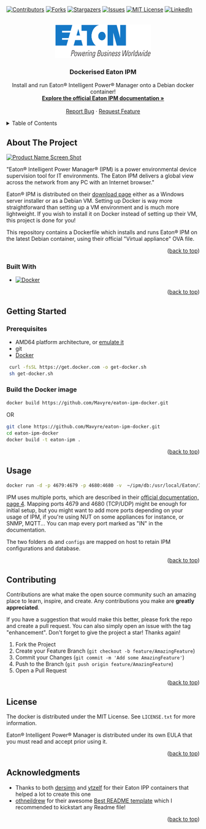 <!-- Improved compatibility of back to top link: See: https://github.com/othneildrew/Best-README-Template/pull/73 -->
<a name="readme-top"></a>
<!--
*** Thanks for checking out the Best-README-Template. If you have a suggestion
*** that would make this better, please fork the repo and create a pull request
*** or simply open an issue with the tag "enhancement".
*** Don't forget to give the project a star!
*** Thanks again! Now go create something AMAZING! :D
-->



<!-- PROJECT SHIELDS -->
<!--
*** I'm using markdown "reference style" links for readability.
*** Reference links are enclosed in brackets [ ] instead of parentheses ( ).
*** See the bottom of this document for the declaration of the reference variables
*** for contributors-url, forks-url, etc. This is an optional, concise syntax you may use.
*** https://www.markdownguide.org/basic-syntax/#reference-style-links
-->
[![Contributors][contributors-shield]][contributors-url]
[![Forks][forks-shield]][forks-url]
[![Stargazers][stars-shield]][stars-url]
[![Issues][issues-shield]][issues-url]
[![MIT License][license-shield]][license-url]
[![LinkedIn][linkedin-shield]][linkedin-url]



<!-- PROJECT LOGO -->
<br />
<div align="center">
  <a href="https://github.com/Mavyre/eaton-ipm-docker">
    <img src="images/Eaton_Corporation_logo.png" alt="Logo" width="250" height="87">
  </a>

<h3 align="center">Dockerised Eaton IPM</h3>

  <p align="center">
    Install and run Eaton® Intelligent Power® Manager onto a Debian docker container!
    <br />
    <a href="https://github.com/Mavyre/eaton-ipm-docker"><strong>Explore the official Eaton IPM documentation »</strong></a>
    <br />
    <br />
    <!--<a href="https://github.com/Mavyre/eaton-ipm-docker">View Demo</a>
    ·-->
    <a href="https://github.com/Mavyre/eaton-ipm-docker/issues">Report Bug</a>
    ·
    <a href="https://github.com/Mavyre/eaton-ipm-docker/issues">Request Feature</a>
  </p>
</div>



<!-- TABLE OF CONTENTS -->
<details>
  <summary>Table of Contents</summary>
  <ol>
    <li>
      <a href="#about-the-project">About The Project</a>
      <ul>
        <li><a href="#built-with">Built With</a></li>
      </ul>
    </li>
    <li>
      <a href="#getting-started">Getting Started</a>
      <ul>
        <li><a href="#prerequisites">Prerequisites</a></li>
        <li><a href="#installation">Installation</a></li>
      </ul>
    </li>
    <li><a href="#usage">Usage</a></li>
    <li><a href="#contributing">Contributing</a></li>
    <li><a href="#license">License</a></li>
    <li><a href="#acknowledgments">Acknowledgments</a></li>
  </ol>
</details>



<!-- ABOUT THE PROJECT -->
## About The Project

[![Product Name Screen Shot][product-screenshot]](https://example.com)

"Eaton® Intelligent Power Manager® (IPM) is a power environmental device supervision tool for IT environments. The Eaton IPM delivers a global view across the network from any PC with an Internet browser."

Eaton® IPM is distributed on their [download page](http://powerquality.eaton.fr/support/software-drivers/downloads/intelligent-power-software.asp) either as a Windows server installer or as a Debian VM.
Setting up Docker is way more straightforward than setting up a VM environment and is much more lightweight. If you wish to install it on Docker instead of setting up their VM, this project is done for you!

This repository contains a Dockerfile which installs and runs Eaton® IPM on the latest Debian container, using their official "Virtual appliance" OVA file.
<p align="right">(<a href="#readme-top">back to top</a>)</p>



### Built With

* [![Docker][Docker.com]][Docker-url]

<p align="right">(<a href="#readme-top">back to top</a>)</p>



<!-- GETTING STARTED -->
## Getting Started

### Prerequisites

* AMD64 platform architecture, or [emulate it](https://hub.docker.com/r/tonistiigi/binfmt)
* git
* [Docker](https://www.docker.com/)
 ```sh
  curl -fsSL https://get.docker.com -o get-docker.sh
  sh get-docker.sh
  ```

### Build the Docker image
   ```sh
   docker build https://github.com/Mavyre/eaton-ipm-docker.git
   ```
OR
   ```sh
   git clone https://github.com/Mavyre/eaton-ipm-docker.git
   cd eaton-ipm-docker
   docker build -t eaton-ipm .
   ```
<p align="right">(<a href="#readme-top">back to top</a>)</p>

<!-- USAGE EXAMPLES -->
## Usage

```sh
docker run -d -p 4679:4679 -p 4680:4680 -v  ~/ipm/db:/usr/local/Eaton/IntelligentPowerManager/db -v ~/ipm/configs:/usr/local/Eaton/IntelligentPowerManager/configs Mavyre/eaton-ipm
```

IPM uses multiple ports, which are described in their [official documentation, page 4](https://www.eaton.com/content/dam/eaton/products/backup-power-ups-surge-it-power-distribution/power-management-software-connectivity/eaton-intelligent-power-manager/eaton-ipm-user-guide-p-164000289.pdf).
Mapping ports 4679 and 4680 (TCP/UDP) might be enough for initial setup, but you might want to add more ports depending on your usage of IPM, if you're using NUT on some appliances for instance, or SNMP, MQTT...
You can map every port marked as "IN" in the documentation.

The two folders `db` and `configs` are mapped on host to retain IPM configurations and database.

<p align="right">(<a href="#readme-top">back to top</a>)</p>

<!-- CONTRIBUTING -->
## Contributing

Contributions are what make the open source community such an amazing place to learn, inspire, and create. Any contributions you make are **greatly appreciated**.

If you have a suggestion that would make this better, please fork the repo and create a pull request. You can also simply open an issue with the tag "enhancement".
Don't forget to give the project a star! Thanks again!

1. Fork the Project
2. Create your Feature Branch (`git checkout -b feature/AmazingFeature`)
3. Commit your Changes (`git commit -m 'Add some AmazingFeature'`)
4. Push to the Branch (`git push origin feature/AmazingFeature`)
5. Open a Pull Request

<p align="right">(<a href="#readme-top">back to top</a>)</p>



<!-- LICENSE -->
## License

The docker is distributed under the MIT License. See `LICENSE.txt` for more information.

Eaton® Intelligent Power® Manager is distributed under its own EULA that you must read and accept prior using it.

<p align="right">(<a href="#readme-top">back to top</a>)</p>

<!-- ACKNOWLEDGMENTS -->
## Acknowledgments

* Thanks to both [dersimn](https://github.com/dersimn/docker_eaton_ipp) and [ytzelf](https://github.com/ytzelf/docker-eaton-ipp) for their Eaton IPP containers that helped a lot to create this one
* [othneildrew](https://github.com/othneildrew) for their awesome [Best README template](https://github.com/othneildrew/Best-README-Template) which I recommended to kickstart any Readme file!

<p align="right">(<a href="#readme-top">back to top</a>)</p>



<!-- MARKDOWN LINKS & IMAGES -->
<!-- https://www.markdownguide.org/basic-syntax/#reference-style-links -->
[contributors-shield]: https://img.shields.io/github/contributors/Mavyre/eaton-ipm-docker.svg?style=for-the-badge
[contributors-url]: https://github.com/Mavyre/eaton-ipm-docker/graphs/contributors
[forks-shield]: https://img.shields.io/github/forks/Mavyre/eaton-ipm-docker.svg?style=for-the-badge
[forks-url]: https://github.com/Mavyre/eaton-ipm-docker/network/members
[stars-shield]: https://img.shields.io/github/stars/Mavyre/eaton-ipm-docker.svg?style=for-the-badge
[stars-url]: https://github.com/Mavyre/eaton-ipm-docker/stargazers
[issues-shield]: https://img.shields.io/github/issues/Mavyre/eaton-ipm-docker.svg?style=for-the-badge
[issues-url]: https://github.com/Mavyre/eaton-ipm-docker/issues
[license-shield]: https://img.shields.io/github/license/Mavyre/eaton-ipm-docker.svg?style=for-the-badge
[license-url]: https://github.com/Mavyre/eaton-ipm-docker/blob/master/LICENSE.txt
[linkedin-shield]: https://img.shields.io/badge/-LinkedIn-black.svg?style=for-the-badge&logo=linkedin&colorB=555
[linkedin-url]: https://linkedin.com/in/bastien-vide
[product-screenshot]: https://www.storagereview.com/wp-content/uploads/2016/08/StorageReview-Eaton-IPM-Management-Node-List.jpg
[Docker.com]: https://img.shields.io/badge/Docker-384d54?style=for-the-badge&logo=docker&logoColor=white
[Docker-url]: https://www.docker.com/
